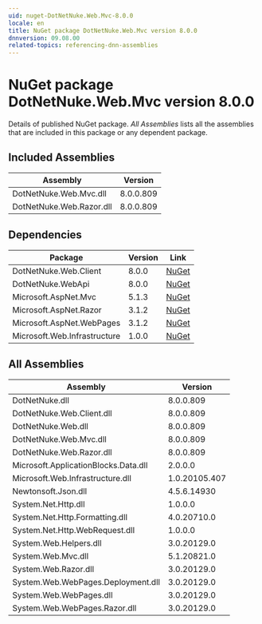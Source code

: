 ```yaml
---
uid: nuget-DotNetNuke.Web.Mvc-8.0.0
locale: en
title: NuGet package DotNetNuke.Web.Mvc version 8.0.0
dnnversion: 09.08.00
related-topics: referencing-dnn-assemblies
---
```


# NuGet package DotNetNuke.Web.Mvc version 8.0.0
Details of published NuGet package.
*All Assemblies* lists all the assemblies that are included in this package or any dependent package.

## Included Assemblies

|Assembly|Version|
|---|---|
|DotNetNuke.Web.Mvc.dll|8.0.0.809|
|DotNetNuke.Web.Razor.dll|8.0.0.809|

## Dependencies

|Package|Version|Link|
|---|---|---|
|DotNetNuke.Web.Client|8.0.0|[NuGet](https://www.nuget.org/packages/DotNetNuke.Web.Client/8.0.0)|
|DotNetNuke.WebApi|8.0.0|[NuGet](https://www.nuget.org/packages/DotNetNuke.WebApi/8.0.0)|
|Microsoft.AspNet.Mvc|5.1.3|[NuGet](https://www.nuget.org/packages/Microsoft.AspNet.Mvc/5.1.3)|
|Microsoft.AspNet.Razor|3.1.2|[NuGet](https://www.nuget.org/packages/Microsoft.AspNet.Razor/3.1.2)|
|Microsoft.AspNet.WebPages|3.1.2|[NuGet](https://www.nuget.org/packages/Microsoft.AspNet.WebPages/3.1.2)|
|Microsoft.Web.Infrastructure|1.0.0|[NuGet](https://www.nuget.org/packages/Microsoft.Web.Infrastructure/1.0.0)|

## All Assemblies

|Assembly|Version|
|---|---|
|DotNetNuke.dll|8.0.0.809|
|DotNetNuke.Web.Client.dll|8.0.0.809|
|DotNetNuke.Web.dll|8.0.0.809|
|DotNetNuke.Web.Mvc.dll|8.0.0.809|
|DotNetNuke.Web.Razor.dll|8.0.0.809|
|Microsoft.ApplicationBlocks.Data.dll|2.0.0.0|
|Microsoft.Web.Infrastructure.dll|1.0.20105.407|
|Newtonsoft.Json.dll|4.5.6.14930|
|System.Net.Http.dll|1.0.0.0|
|System.Net.Http.Formatting.dll|4.0.20710.0|
|System.Net.Http.WebRequest.dll|1.0.0.0|
|System.Web.Helpers.dll|3.0.20129.0|
|System.Web.Mvc.dll|5.1.20821.0|
|System.Web.Razor.dll|3.0.20129.0|
|System.Web.WebPages.Deployment.dll|3.0.20129.0|
|System.Web.WebPages.dll|3.0.20129.0|
|System.Web.WebPages.Razor.dll|3.0.20129.0|

